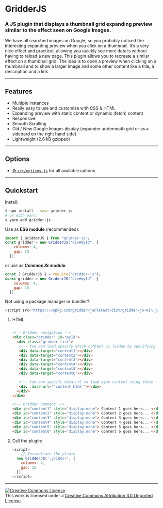 # GridderJS

### A JS plugin that displays a thumbnail grid expanding preview similar to the effect seen on Google Images.

We have all searched images on Google, so you probably noticed the interesting expanding preview when you click on a thumbnail. It’s a very nice effect and practical, allowing you quickly see more details without having to reload a new page. This plugin allows you to recreate a similar effect on a thumbnail grid. The idea is to open a preview when clicking on a thumbnail and to show a larger image and some other content like a title, a description and a link

***

## Features
- Multiple instances
- Really easy to use and customize with CSS & HTML
- Expanding preview with static content or dynamic (fetch) content
- Responsive
- Smooth Scrolling
- Old / New Google Images display (expander underneath grid or as a sidebard on the right hand side)
- Lightweight (2.6 kB gzipped)

***

## Options
- [⚙️ `src/options.js`](https://github.com/oriongunning/gridder-js/blob/main/src/options.js)
  for all available options

***

## Quickstart

Install:

```bash
$ npm install --save gridder-js
# or with yarn:
$ yarn add gridder-js
```

Use as **ES6 module** (recommended):

```js
import { GridderJS } from "gridder-js";
const gridder = new GridderJS("div#myId", {
    columns: 4,
    gap: 15
  });
```

or use as **CommonJS module**:

```js
const { GridderJS } = require("gridder-js");
const gridder = new GridderJS("div#myId", {
    columns: 4,
    gap: 15
  });
```

Not using a package manager or bundler?:

```js
<script src="https://unpkg.com/gridder-js@latest/dist/gridder-js-min.js"></script>
```

1. HTML

    ```html
    
    <!-- Gridder navigation -->
    <div class="gridder" id="myId">
      <div class="gridder-list">
       <!-- You can load specify which content is loaded by specifying the #ID of the div where the content is  -->
       <div data-target="content1"></div>
       <div data-target="content2"></div>
       <div data-target="content3"></div>
       <div data-target="content4"></div>
       <div data-target="content5"></div>
       <div data-target="content6"></div>

       <!-- You can specify data-url to load ajax content using fetch -->
       <div :data-url="'content.html'"></div>
      </div>
    </div>

    <!-- Gridder content -->
    <div id="content1" style="display:none"> Content 1 goes here... </div>
    <div id="content2" style="display:none"> Content 2 goes here... </div>
    <div id="content3" style="display:none"> Content 3 goes here... </div>
    <div id="content4" style="display:none"> Content 4 goes here... </div>
    <div id="content5" style="display:none"> Content 5 goes here... </div>
    <div id="content6" style="display:none"> Content 6 goes here... </div>

    ```

2. Call the plugin:

    ```javascript
    <script>
    	// Instantiate the plugin
      new GridderJS('.gridder', {
        columns: 4,
        gap: 15
      });
    </script>
    ```

***

<a rel="license" href="https://creativecommons.org/licenses/by/3.0/"><img alt="Creative Commons License" style="border-width:0" src="https://i.creativecommons.org/l/by/3.0/88x31.png" /></a><br />This work is licensed under a <a rel="license" href="https://creativecommons.org/licenses/by/3.0/">Creative Commons Attribution 3.0 Unported License</a>.


